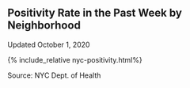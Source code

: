 ## Positivity Rate in the Past Week by Neighborhood

Updated October 1, 2020

{% include_relative nyc-positivity.html%}

Source: NYC Dept. of Health